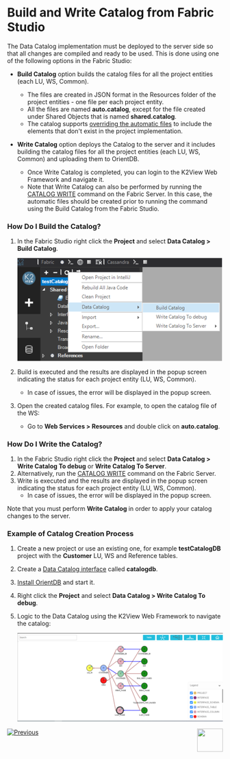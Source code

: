 # Build and Write Catalog from Fabric Studio

The Data Catalog implementation must be deployed to the server side so that all changes are compiled and ready to be used. This is done using one of the following options in the Fabric Studio:

* **Build Catalog** option builds the catalog files for all the project entities (each LU, WS, Common). 
  * The files are created in JSON format in the Resources folder of the project entities  - one file per each project entity. 
  * All the files are named **auto.catalog**, except for the file created under Shared Objects that is named **shared.catalog**. 
  * The catalog supports [overriding the automatic files](06_override_data_catalog.md) to include the elements that don't exist in the project implementation.

* **Write Catalog** option deploys the Catalog to the server and it includes building the catalog files for all the project entities (each LU, WS, Common) and uploading them to OrientDB. 
  * Once Write Catalog is completed, you can login to the K2View Web Framework and navigate it. 
  * Note that Write Catalog can also be performed by running the [CATALOG WRITE](08_catalog_commands.md) command on the Fabric Server. In this case, the automatic files should be created prior to running the command using the Build Catalog from the Fabric Studio.

### How Do I Build the Catalog?

1. In the Fabric Studio right click the **Project** and select **Data Catalog > Build Catalog**. 

   ![image](images/33_05_build.png)

2. Build is executed and the results are displayed in the popup screen indicating the status for each project entity (LU, WS, Common). 

   * In case of issues, the error will be displayed in the popup screen.

3. Open the created catalog files. For example, to open the catalog file of the WS:

   * Go to **Web Services > Resources** and double click on **auto.catalog**.

### How Do I Write the Catalog?

1. In the Fabric Studio right click the **Project** and select **Data Catalog > Write Catalog To debug** or **Write Catalog To Server**. 
2. Alternatively, run the [CATALOG WRITE](08_catalog_commands.md) command on the Fabric Server.
3. Write is executed and the results are displayed in the popup screen indicating the status for each project entity (LU, WS, Common). 
   * In case of issues, the error will be displayed in the popup screen.

Note that you must perform **Write Catalog** in order to apply your catalog changes to the server.

### Example of Catalog Creation Process

1. Create a new project or use an existing one, for example **testCatalogDB** project with the **Customer** LU, WS and Reference tables.

2. Create a  [Data Catalog interface](04_data_catalog_interface.md) called **catalogdb**.

3. [Install OrientDB](07_OrientDB_setup) and start it.

4. Right click the **Project** and select **Data Catalog > Write Catalog To debug**.

5. Logic to the Data Catalog using the K2View Web Framework to navigate the catalog:

   ![image](images/33_01_tree.PNG)



[![Previous](/articles/images/Previous.png)](02_e2e_catalog_creation_process.md)[<img align="right" width="60" height="54" src="/articles/images/Next.png">](04_data_catalog_interface.md) 